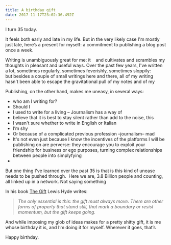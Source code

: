 ```yaml
---
title: A birthday gift
date: 2017-11-17T23:02:36.492Z
---
```

I turn 35 today. 

It feels both early and late in my life. But in the very likely case  I'm mostly just late, here’s a present for myself: a commitment to publishing a blog post once a week.

Writing is unambiguously great for me: it    and cultivates and scrambles my thoughts in pleasant and useful ways. Over the past few years, I've written a lot, sometimes regularly, sometimes feverishly, sometimes sloppily: but besides a couple of small writings here and there, all of my writing hasn't been able to escape the gravitational pull of my notes and of my 

Publishing, on the other hand, makes me uneasy, in several ways: 

* who am I writing for? 
* Should I 
* I used to write for a living – Journalism has a way of 
* believe that it is best to stay silent rather than add to the noise, this
* I wasn't sure whether to write in English or Italian
* I’m shy
* Or because of a complicated  previous profession –journalism– mad
* It's not even just because I know the incentives of the platforms I will be publishing on are perverse: they encourage you to exploit your friendship for business or ego purposes, turning complex relationships between people into simplyfying
* 

But one thing I've learned over the past 35 is that is this kind of unease needs to be pushed through.  Here we are, 3.8 Billion people and counting, all linked up in a network. Not saying something 

In his book [The Gift](https://www.amazon.com/Gift-Creativity-Artist-Modern-World/dp/0307279502/ref=pd_cp_14_1?_encoding=UTF8&psc=1&refRID=ET7ACV39RPR2Q3H1PYCS) Lewis Hyde writes:


> *The only essential is this: the gift must always move. There are other forms of property that stand still, that mark a boundary or resist momentum, but the gift keeps going.*

And while imposing my glob of ideas makes for a pretty shitty gift, it is me whose birthday it is, and I’m doing it for myself. Wherever it goes, that’s 

Happy birthday. 
